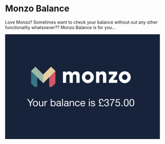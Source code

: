 # Monzo Balance

Love Monzo? Sometimes want to check your balance without out any other functionality whatsoever?? Monzo Balance is for you...

![Screenshot](https://raw.githubusercontent.com/stuart-williams/monzo-balance/master/assets/screenshot.png)
